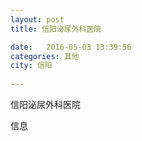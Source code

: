 ```yaml
--- 
layout: post 
title: 信阳泌尿外科医院

date:   2016-05-03 13:39:56 
categories: 其他  
city: 信阳
  
--- 
```

   
信阳泌尿外科医院

信息

